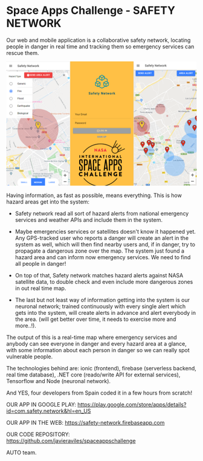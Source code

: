 # Space Apps Challenge - SAFETY NETWORK

Our web and mobile application is a collaborative safety network, locating people in danger in real time and tracking them so emergency services can rescue them.

![Alt text](./Documentation/cover.png?raw=true "Safety Network")

Having information, as fast as possible, means everything. This is how hazard areas get into the system:

- Safety network read all sort of hazard alerts from national emergency services and weather APIs and include them in the system.

- Maybe emergencies services or satellites doesn't know it happened yet. Any GPS-tracked user who reports a danger will create an alert in the system as well, which will then find nearby users and, if in danger, try to propagate a dangerous zone over the map. The system just found a hazard area and can inform now emergency services. We need to find all people in danger!

- On top of that, Safety network matches hazard alerts against NASA satellite data, to double check and even include more dangerous zones in out real time map.

- The last but not least way of information getting into the system is our neuronal network; trained continuously with every single alert which gets into the system, will create alerts in advance and alert everybody in the area. (will get better over time, it needs to exercise more and more..!).

The output of this is a real-time map where emergency services and anybody can see everyone in danger and every hazard area at a glance, with some information about each person in danger so we can really spot vulnerable people.

The technologies behind are: ionic (frontend), firebase (serverless backend, real time database), .NET core (reado/write API for external services), Tensorflow and Node (neuronal network).

And YES, four developers from Spain coded it in a few hours from scratch!

OUR APP IN GOOGLE PLAY:
https://play.google.com/store/apps/details?id=com.safety.network&hl=en_US

OUR APP IN THE WEB:
https://safety-network.firebaseapp.com

OUR CODE REPOSITORY:
https://github.com/javieraviles/spaceappschallenge


AUTO team.
